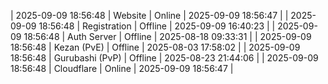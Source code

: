 | 2025-09-09 18:56:48 | Website | Online | 2025-09-09 18:56:47 |
| 2025-09-09 18:56:48 | Registration | Offline | 2025-09-09 16:40:23 |
| 2025-09-09 18:56:48 | Auth Server | Offline | 2025-08-18 09:33:31 |
| 2025-09-09 18:56:48 | Kezan (PvE) | Offline | 2025-08-03 17:58:02 |
| 2025-09-09 18:56:48 | Gurubashi (PvP) | Offline | 2025-08-23 21:44:06 |
| 2025-09-09 18:56:48 | Cloudflare | Online | 2025-09-09 18:56:47 |

